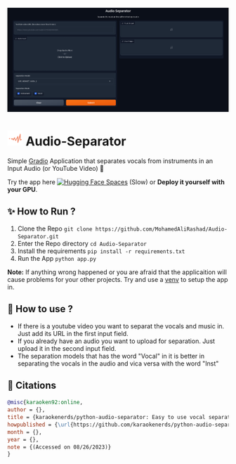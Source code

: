 ![audio_sep](https://github.com/MohamedAliRashad/Audio-Separator/blob/main/audio_sep.png)

# <img src = "https://github.com/MohamedAliRashad/Audio-Separator/blob/main/audiomack.svg" alt="Audio Separator" width="35"/> Audio-Separator
Simple [Gradio](https://www.gradio.app/) Application that separates vocals from instruments in an Input Audio (or YouTube Video) 🤠

Try the app here [![Hugging Face Spaces](https://img.shields.io/badge/%F0%9F%A4%97%20Hugging%20Face-Spaces-blue)](https://huggingface.co/spaces/MohamedRashad/Audio-Separator) (Slow) or **Deploy it yourself with your GPU**.

## ✨ How to Run ?
1. Clone the Repo `git clone https://github.com/MohamedAliRashad/Audio-Separator.git`
1. Enter the Repo directory `cd Audio-Separator`
1. Install the requirements `pip install -r requirements.txt`
1. Run the App `python app.py`

**Note:** If anything wrong happened or you are afraid that the applicaition will cause problems for your other projects.
Try and use a [venv](https://www.freecodecamp.org/news/how-to-setup-virtual-environments-in-python/) to setup the app in.

## 👷 How to use ?
- If there is a youtube video you want to separat the vocals and music in. Just add its URL in the first input field.
- If you already have an audio you want to upload for separation. Just upload it in the second input field.
- The separation models that has the word "Vocal" in it is better in separating the vocals in the audio and vica versa with the word "Inst"

## 📓 Citations
```bibtex
@misc{karaoken92:online,
author = {},
title = {karaokenerds/python-audio-separator: Easy to use vocal separation on CLI or as a python package, using the amazing MDX-Net models from UVR trained by @Anjok07},
howpublished = {\url{https://github.com/karaokenerds/python-audio-separator}},
month = {},
year = {},
note = {(Accessed on 08/26/2023)}
}
```
